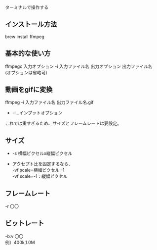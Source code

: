  ターミナルで操作する

## インストール方法
brew install ffmpeg

## 基本的な使い方
ffmpegc 入力オプション -i 入力ファイル名 出力オプション 出力ファイル名  
(オプションは省略可)

## 動画をgifに変換
ffmpeg -i 入力ファイル名 出力ファイル名.gif

- -i...インプットオプション

これでは重すぎるため、サイズとフレームレートは要設定。

## サイズ
 - -s 横幅ピクセルx縦幅ピクセル  
   
 - アクセプト比を固定するなら、  
-vf scale=横幅ピクセル:-1  
-vf scale=-1：縦幅ピクセル  
  
## フレームレート
-r 〇〇

## ビットレート
-b:v 〇〇  
例）400k,1.0M
  
 
